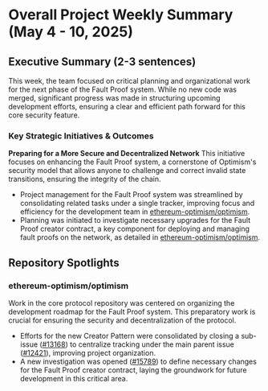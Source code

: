 # Overall Project Weekly Summary (May 4 - 10, 2025)

## Executive Summary (2-3 sentences)
This week, the team focused on critical planning and organizational work for the next phase of the Fault Proof system. While no new code was merged, significant progress was made in structuring upcoming development efforts, ensuring a clear and efficient path forward for this core security feature.

### Key Strategic Initiatives & Outcomes

**Preparing for a More Secure and Decentralized Network**
This initiative focuses on enhancing the Fault Proof system, a cornerstone of Optimism's security model that allows anyone to challenge and correct invalid state transitions, ensuring the integrity of the chain.
-   Project management for the Fault Proof system was streamlined by consolidating related tasks under a single tracker, improving focus and efficiency for the development team in [ethereum-optimism/optimism](https://github.com/ethereum-optimism/optimism).
-   Planning was initiated to investigate necessary upgrades for the Fault Proof creator contract, a key component for deploying and managing fault proofs on the network, as detailed in [ethereum-optimism/optimism](https://github.com/ethereum-optimism/optimism).

## Repository Spotlights

### ethereum-optimism/optimism
Work in the core protocol repository was centered on organizing the development roadmap for the Fault Proof system. This preparatory work is crucial for ensuring the security and decentralization of the protocol.
-   Efforts for the new Creator Pattern were consolidated by closing a sub-issue ([#13168](https://github.com/ethereum-optimism/optimism/issues/13168)) to centralize tracking under the main parent issue ([#12421](https://github.com/ethereum-optimism/optimism/issues/12421)), improving project organization.
-   A new investigation was opened ([#15789](https://github.com/ethereum-optimism/optimism/issues/15789)) to define necessary changes for the Fault Proof creator contract, laying the groundwork for future development in this critical area.